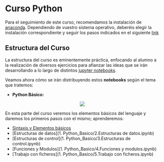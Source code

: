 # Curso Python

Para el seguimiento de este curso, recomendamos la instalación de [anaconda](https://www.anaconda.com/).
Dependiendo de vuestro sistema operativo, deberéis elegir la instalación correspondiente y seguir los pasos indicados en el siguiente [link](https://docs.anaconda.com/anaconda/install/)

## Estructura del Curso

La estructura del curso es eminentemente práctica, enfocando al alumno a la realización de diversos ejercicios para afianzar las ideas que se irán desarrollando a lo largo de distintos [jupyter notebooks](https://jupyter.org/).

Veamos ahora cómo se irán distribuyendo estos **notebooks** según el tema que tratemos:

* **Python Básico:** 

<div align="center">
   <a href="https://github.com/AfiQuants/Curso_Python/tree/main/1.%20Python_Basico/">
   <img src="https://3.bp.blogspot.com/-I-pXRG4ijSA/XYGcA9iILII/AAAAAAAACVg/HHB9ROtp1mUpkCTCKkjB_froP1dWbTmIACK4BGAYYCw/s1600/introToPython1.webp">
   </a>
</div>

En esta parte del curso veremos los elementos básicos del lenguaje y daremos los primeros pasos con el mismo; aprenderemos:

* [Sintaxis y Elementos básicos](1.%20Python_Basico/1.Sintaxis%20y%20elementos%20basicos.ipynb)
* [Estructuras de datos](1. Python_Basico/2.Estructuras de datos.ipynb)
* [Estructuras de control](1. Python_Basico/3.Estructuras de control.ipynb)
* [Funciones y Modulos](1. Python_Basico/4.Funciones y modulos.ipynb)
* [Trabajo con ficheros](1. Python_Basico/5.Trabajo con ficheros.ipynb)
    
